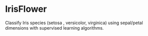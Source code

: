 # IrisFlower
Classify Iris species (setosa , versicolor, virginica) using sepal/petal dimensions with supervised learning algorithms.
